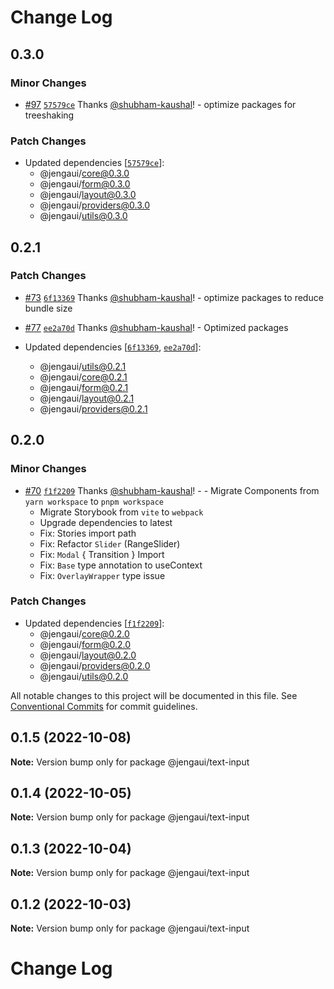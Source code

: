 # Change Log

## 0.3.0

### Minor Changes

- [#97](https://github.com/OutpostHQ/jengaui/pull/97) [`57579ce`](https://github.com/OutpostHQ/jengaui/commit/57579ced34fd760484d5dbb4c73d31e5cb9fbcec) Thanks [@shubham-kaushal](https://github.com/shubham-kaushal)! - optimize packages for treeshaking

### Patch Changes

- Updated dependencies [[`57579ce`](https://github.com/OutpostHQ/jengaui/commit/57579ced34fd760484d5dbb4c73d31e5cb9fbcec)]:
  - @jengaui/core@0.3.0
  - @jengaui/form@0.3.0
  - @jengaui/layout@0.3.0
  - @jengaui/providers@0.3.0
  - @jengaui/utils@0.3.0

## 0.2.1

### Patch Changes

- [#73](https://github.com/OutpostHQ/jengaui/pull/73) [`6f13369`](https://github.com/OutpostHQ/jengaui/commit/6f13369d55a63fab51dee071cd5c372461e0e16f) Thanks [@shubham-kaushal](https://github.com/shubham-kaushal)! - optimize packages to reduce bundle size

- [#77](https://github.com/OutpostHQ/jengaui/pull/77) [`ee2a70d`](https://github.com/OutpostHQ/jengaui/commit/ee2a70d001328effde868c9ac52bbb2476ec3c08) Thanks [@shubham-kaushal](https://github.com/shubham-kaushal)! - Optimized packages

- Updated dependencies [[`6f13369`](https://github.com/OutpostHQ/jengaui/commit/6f13369d55a63fab51dee071cd5c372461e0e16f), [`ee2a70d`](https://github.com/OutpostHQ/jengaui/commit/ee2a70d001328effde868c9ac52bbb2476ec3c08)]:
  - @jengaui/utils@0.2.1
  - @jengaui/core@0.2.1
  - @jengaui/form@0.2.1
  - @jengaui/layout@0.2.1
  - @jengaui/providers@0.2.1

## 0.2.0

### Minor Changes

- [#70](https://github.com/OutpostHQ/jengaui/pull/70) [`f1f2209`](https://github.com/OutpostHQ/jengaui/commit/f1f220929d81ac7f17a7c8e6043dc74ac0d52d63) Thanks [@shubham-kaushal](https://github.com/shubham-kaushal)! - - Migrate Components from `yarn workspace` to `pnpm workspace`
  - Migrate Storybook from `vite` to `webpack`
  - Upgrade dependencies to latest
  - Fix: Stories import path
  - Fix: Refactor `Slider` (RangeSlider)
  - Fix: `Modal` { Transition } Import
  - Fix: `Base` type annotation to useContext
  - Fix: `OverlayWrapper` type issue

### Patch Changes

- Updated dependencies [[`f1f2209`](https://github.com/OutpostHQ/jengaui/commit/f1f220929d81ac7f17a7c8e6043dc74ac0d52d63)]:
  - @jengaui/core@0.2.0
  - @jengaui/form@0.2.0
  - @jengaui/layout@0.2.0
  - @jengaui/providers@0.2.0
  - @jengaui/utils@0.2.0

All notable changes to this project will be documented in this file.
See [Conventional Commits](https://conventionalcommits.org) for commit guidelines.

## 0.1.5 (2022-10-08)

**Note:** Version bump only for package @jengaui/text-input

## 0.1.4 (2022-10-05)

**Note:** Version bump only for package @jengaui/text-input

## 0.1.3 (2022-10-04)

**Note:** Version bump only for package @jengaui/text-input

## 0.1.2 (2022-10-03)

**Note:** Version bump only for package @jengaui/text-input

# Change Log
